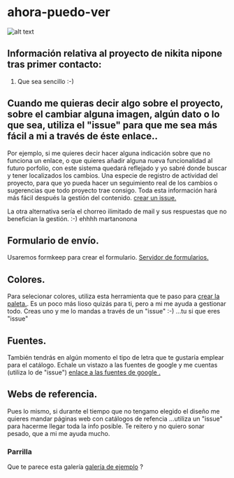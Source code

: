 
[logo]: http://nikitanipone.es/wp-content/uploads/2014/12/logo2.jpg "Nikita Nipone"
# ahora-puedo-ver
![alt text](http://nikitanipone.es/wp-content/uploads/2015/04/portada4-1049x600.jpg "Coleccion Ahora puedo ver")
## Información relativa al proyecto de nikita nipone tras primer contacto:
1. Que sea sencillo :-)



## Cuando me quieras decir algo sobre el proyecto, sobre el cambiar alguna imagen, algún dato o lo que sea, utiliza el "issue" para que me sea más fácil a mi a través de éste enlace..

Por ejemplo, si me quieres decir hacer alguna indicación sobre que no funciona un enlace, o que quieres añadir alguna nueva funcionalidad al futuro porfolio, con este sistema quedará reflejado y yo sabré donde buscar y tener localizados los cambios. Una especie de registro de actividad del proyecto, para que yo pueda hacer un seguimiento real de los cambios o sugerencias que todo proyecto trae consigo. Toda esta información hará más fácil después la gestión del contenido.
[crear un issue.](https://github.com/primerproyecto/ahora-puedo-ver/issues/new)

La otra alternativa sería el chorreo ilimitado de mail y sus respuestas que no benefician la gestión. :-) ehhhh martanonona

## Formulario de envío.
Usaremos formkeep para crear el formulario.
[Servidor de formularios.](https://formkeep.com/)

## Colores.

Para selecionar colores, utiliza esta herramienta que te paso para [crear la paleta.](https://coolors.co). Es un poco más lioso quizás para ti, pero a mi me ayuda a gestionar todo. Creas uno y me lo mandas a través de un "issue" :-) ...tu si que eres "issue"

## Fuentes.
También tendrás en algún momento el tipo de letra que te gustaría emplear para el catálogo. Echale un vistazo a las fuentes de google y me cuentas (utiliza lo de "issue") [enlace a las fuentes de google .](https://www.google.com/fonts)

## Webs de referencia.
Pues lo mismo, si durante el tiempo que no tengamo elegido el diseño me quieres mandar páginas web con catálogos de refencia ...utiliza un "issue" para hacerme llegar toda la info posible. Te reitero y no quiero sonar pesado, que a mi me ayuda mucho.

### Parrilla
Que te parece esta galería [galería de ejemplo](http://sachinchoolur.github.io/lightGallery/) ?
